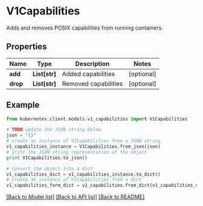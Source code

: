 # V1Capabilities

Adds and removes POSIX capabilities from running containers.

## Properties
Name | Type | Description | Notes
------------ | ------------- | ------------- | -------------
**add** | **List[str]** | Added capabilities | [optional] 
**drop** | **List[str]** | Removed capabilities | [optional] 

## Example

```python
from kubernetes.client.models.v1_capabilities import V1Capabilities

# TODO update the JSON string below
json = "{}"
# create an instance of V1Capabilities from a JSON string
v1_capabilities_instance = V1Capabilities.from_json(json)
# print the JSON string representation of the object
print V1Capabilities.to_json()

# convert the object into a dict
v1_capabilities_dict = v1_capabilities_instance.to_dict()
# create an instance of V1Capabilities from a dict
v1_capabilities_form_dict = v1_capabilities.from_dict(v1_capabilities_dict)
```
[[Back to Model list]](../README.md#documentation-for-models) [[Back to API list]](../README.md#documentation-for-api-endpoints) [[Back to README]](../README.md)


